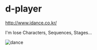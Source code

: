 # d-player
http://www.idance.co.kr/

I'm lose Characters, Sequences, Stages...

![dance](https://user-images.githubusercontent.com/88810693/135893578-1e84a4ab-657c-4d0d-b5ae-0c3bed1ecd85.png)

